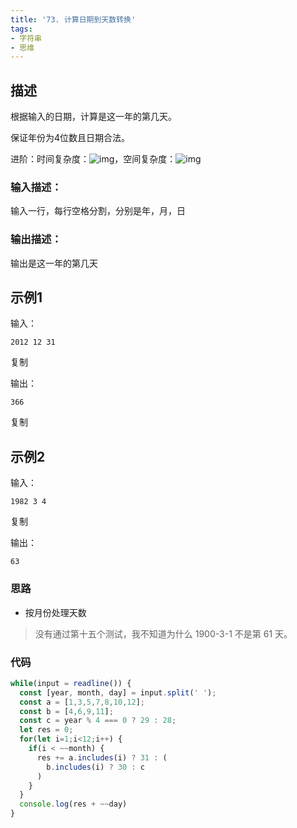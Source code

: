 ```yaml
---
title: '73. 计算日期到天数转换'
tags:
- 字符串
- 思维
---
```


## 描述

根据输入的日期，计算是这一年的第几天。

保证年份为4位数且日期合法。

进阶：时间复杂度：![img](https://www.nowcoder.com/equation?tex=O(n)%5C)，空间复杂度：![img](https://www.nowcoder.com/equation?tex=O(1)%5C)

### 输入描述：

输入一行，每行空格分割，分别是年，月，日

### 输出描述：

输出是这一年的第几天

## 示例1

输入：

```
2012 12 31
```

复制

输出：

```
366
```

复制

## 示例2

输入：

```
1982 3 4
```

复制

输出：

```
63
```

### 思路

- 按月份处理天数

> 没有通过第十五个测试，我不知道为什么 1900-3-1 不是第 61 天。

### 代码

```js
while(input = readline()) {
  const [year, month, day] = input.split(' ');  
  const a = [1,3,5,7,8,10,12];
  const b = [4,6,9,11];
  const c = year % 4 === 0 ? 29 : 28;
  let res = 0;
  for(let i=1;i<12;i++) {
    if(i < ~~month) {
      res += a.includes(i) ? 31 : (
        b.includes(i) ? 30 : c
      )
    }
  }
  console.log(res + ~~day)
}
```

